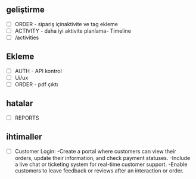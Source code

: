 ## geliştirme
- [ ] ORDER - sipariş içinaktivite ve tag ekleme 
- [ ] ACTIVITY - daha iyi aktivite planlama- Timeline
- [ ] /activities

## Ekleme
- [ ] AUTH - API kontrol
- [ ] Ui/ux 
- [ ] ORDER - pdf çıktı

## hatalar
- [ ] REPORTS

## ihtimaller
- [ ] Customer Login: 
    -Create a portal where customers can view their orders, update their information, and check payment statuses. 
    -Include a live chat or ticketing system for real-time customer support.
    -Enable customers to leave feedback or reviews after an interaction or order.